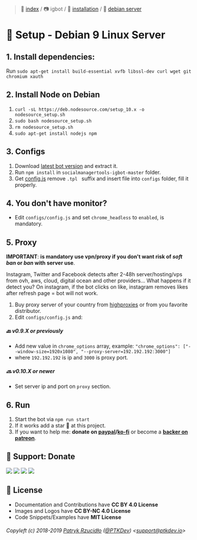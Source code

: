 > 📌 [index](../../../README.md) / 📷 igbot / 💾 [installation](../README.md) / 🐧 [debian server](README.md)

# 🐧 Setup - Debian 9 Linux Server
## 1. Install dependencies:
Run `sudo apt-get install build-essential xvfb libssl-dev curl wget git chromium xauth`

## 2. Install Node on Debian
1. `curl -sL https://deb.nodesource.com/setup_10.x -o nodesource_setup.sh `
2. `sudo bash nodesource_setup.sh`
3. `rm nodesource_setup.sh`
4. `sudo apt-get install nodejs npm`

## 3. Configs
1. Download [latest bot version](https://github.com/social-manager-tools/socialmanagertools-igbot/archive/master.zip) and extract it.
2. Run `npm install` in `socialmanagertools-igbot-master` folder.
3. Get [config.js](https://raw.githubusercontent.com/social-manager-tools/socialmanagertools-igbot/master/configs/config.js.tpl) remove  `.tpl ` suffix and insert file into `configs` folder, fill it properly.

## 4. You don't have monitor?
- Edit `configs/config.js` and set `chrome_headless` to `enabled`, is mandatory.

## 5. Proxy
**IMPORTANT**: **is mandatory use vpn/proxy if you don't want risk of _soft ban_ or _ban_ with server use**.

Instagram, Twitter and Facebook detects after 2-48h server/hosting/vps from ovh, aws, cloud, digital ocean and other providers... What happens if it detect you? On instagram, if the bot clicks on like, instagram removes likes after refresh page = bot will not work.

1. Buy proxy server of your country from [highproxies](https://www.highproxies.com/instagram-proxies/) or from you favorite distributor.
2. Edit `configs/config.js` and:

##### 🔙 v0.9.X or previously
- Add new value in `chrome_options` array, example: `"chrome_options": ["--window-size=1920x1080", "--proxy-server=192.192.192:3000"]`
- where `192.192.192` is ip and `3000` is proxy port.

##### 🔜 v0.10.X or newer
- Set server ip and port on `proxy` section.

## 6. Run
1. Start the bot via `npm run start`
2. If it works add a star 🌟 at this project.
3. If you want to help me: **donate on [paypal](http://paypal.ptkdev.io)/[ko-fi](http://coffee.ptkdev.io)** or become a **[backer on patreon](http://patreon.ptkdev.io)**.

## 🎁 Support: Donate
[![](https://img.shields.io/badge/donate-paypal-005EA6.svg)](http://paypal.ptkdev.io) [![](https://img.shields.io/badge/donate-patreon-F87668.svg)](http://patreon.ptkdev.io) [![](https://img.shields.io/badge/donate-opencollective-5DA4F9.svg)](http://opencollective.ptkdev.io) [![](https://img.shields.io/badge/buy%20me-coffee-4B788C.svg)](http://coffee.ptkdev.io)

## 💫 License
* Documentation and Contributions have **CC BY 4.0 License**
* Images and Logos have **CC BY-NC 4.0 License**
* Code Snippets/Examples have **MIT License**

###### Copyleft (c) 2018-2019 [Patryk Rzucidło](https://ptk.dev) ([@PTKDev](https://twitter.com/ptkdev)) <[support@ptkdev.io](mailto:support@ptkdev.io)>
